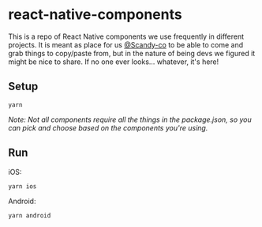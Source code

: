 # react-native-components
This is a repo of React Native components we use frequently in different projects.
It is meant as place for us [@Scandy-co](https://github.com/scandy-co) to be able to come and grab things to copy/paste from, but in the nature of being devs we figured it might be nice to share. If no one ever looks... whatever, it's here!

## Setup

```
yarn
```

*Note: Not all components require all the things in the package.json, so you can pick and choose based on the components you're using.*

## Run

iOS:
```
yarn ios
```

Android:
```
yarn android
```